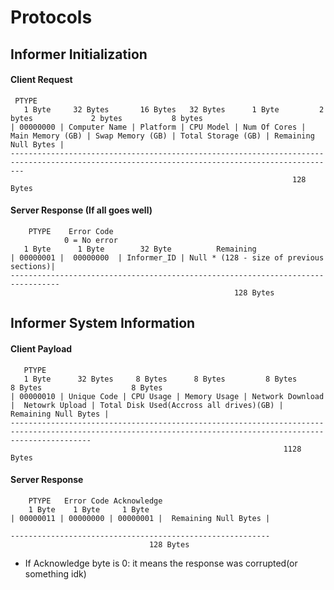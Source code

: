 # Protocols

## Informer Initialization

#### Client Request
```
 PTYPE
   1 Byte     32 Bytes       16 Bytes   32 Bytes      1 Byte         2 bytes             2 bytes           8 bytes
| 00000000 | Computer Name | Platform | CPU Model | Num Of Cores | Main Memory (GB) | Swap Memory (GB) | Total Storage (GB) | Remaining Null Bytes |
-----------------------------------------------------------------------------------------------------------------------------------------------
                                                               128 Bytes

```

#### Server Response (If all goes well)
```
    PTYPE    Error Code
            0 = No error
   1 Byte      1 Byte        32 Byte          Remaining
| 00000001 |  00000000  | Informer_ID | Null * (128 - size of previous sections)|
---------------------------------------------------------------------------------
								                  128 Bytes
```

## Informer System Information
#### Client Payload

```
   PTYPE
   1 Byte      32 Bytes     8 Bytes      8 Bytes         8 Bytes             8 Bytes                    8 Bytes
| 00000010 | Unique Code | CPU Usage | Memory Usage | Network Download |  Netowrk Upload | Total Disk Used(Accross all drives)(GB) |  Remaining Null Bytes |
--------------------------------------------------------------------------------------------------------------------------------------------------------------
                                                             1128 Bytes
```

#### Server Response

```
    PTYPE   Error Code Acknowledge
    1 Byte    1 Byte     1 Byte
| 00000011 | 00000000 | 00000001 |  Remaining Null Bytes |

----------------------------------------------------------
                               128 Bytes
```
- If Acknowledge byte is 0: it means the response was corrupted(or something idk)
